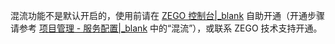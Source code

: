 <div class = 'mk-warning'>

混流功能不是默认开启的，使用前请在 [ZEGO 控制台\|_blank](https://console.zego.im) 自助开通（开通步骤请参考 [项目管理 - 服务配置\|_blank](#14214) 中的“混流”），或联系 ZEGO 技术支持开通。
</div>
